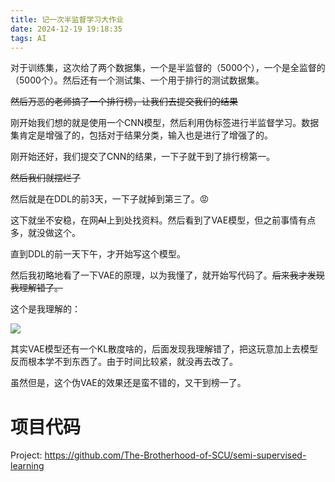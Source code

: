 ```yaml
---
title: 记一次半监督学习大作业
date: 2024-12-19 19:18:35
tags: AI
---
```


对于训练集，这次给了两个数据集，一个是半监督的（5000个），一个是全监督的（5000个）。然后还有一个测试集、一个用于排行的测试数据集。

~~然后万恶的老师搞了一个排行榜，让我们去提交我们的结果~~

刚开始我们想的就是使用一个CNN模型，然后利用伪标签进行半监督学习。数据集肯定是增强了的，包括对于结果分类，输入也是进行了增强了的。

刚开始还好，我们提交了CNN的结果，一下子就干到了排行榜第一。

~~然后我们就摆烂了~~

然后就是在DDL的前3天，一下子就掉到第三了。😡

这下就坐不安稳，在网~~AI~~上到处找资料。然后看到了VAE模型，但之前事情有点多，就没做这个。

直到DDL的前一天下午，才开始写这个模型。

然后我初略地看了一下VAE的原理，以为我懂了，就开始写代码了。~~后来我才发现我理解错了。~~

这个是我理解的：

![](model.png)

其实VAE模型还有一个KL散度啥的，后面发现我理解错了，把这玩意加上去模型反而根本学不到东西了。由于时间比较紧，就没再去改了。

虽然但是，这个伪VAE的效果还是蛮不错的，又干到榜一了。


# 项目代码

Project: https://github.com/The-Brotherhood-of-SCU/semi-supervised-learning
